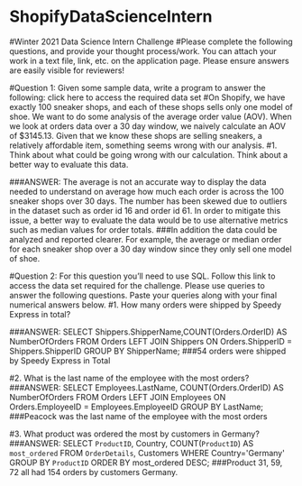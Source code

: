 # ShopifyDataScienceIntern

#Winter 2021 Data Science Intern Challenge 
#Please complete the following questions, and provide your thought process/work. You can attach your work in a text file, link, etc. on the application page. Please ensure answers are easily visible for reviewers!


#Question 1: Given some sample data, write a program to answer the following: click here to access the required data set
#On Shopify, we have exactly 100 sneaker shops, and each of these shops sells only one model of shoe. We want to do some analysis of the average order value (AOV). When we look at orders data over a 30 day window, we naively calculate an AOV of $3145.13. Given that we know these shops are selling sneakers, a relatively affordable item, something seems wrong with our analysis. 
#1. Think about what could be going wrong with our calculation. Think about a better way to evaluate this data. 

###ANSWER: The average is not an accurate way to display the data needed to understand on average how much each order is across the 100 sneaker shops over 30 days. The number has been skewed due to outliers in the dataset such as order id 16 and order id 61. In order to mitigate this issue, a better way to evaluate the data would be to use alternative metrics such as median values for order totals. 
          ###In addition the data could be analyzed and reported clearer. For example, the average or median order for each sneaker shop over a 30 day window since they only sell one model of shoe. 

#Question 2: For this question you’ll need to use SQL. Follow this link to access the data set required for the challenge. Please use queries to answer the following questions. Paste your queries along with your final numerical answers below.
#1. How many orders were shipped by Speedy Express in total?

###ANSWER:
SELECT Shippers.ShipperName,COUNT(Orders.OrderID) AS NumberOfOrders FROM Orders
LEFT JOIN Shippers ON Orders.ShipperID = Shippers.ShipperID
GROUP BY ShipperName;
###54 orders were shipped by Speedy Express in Total 

#2. What is the last name of the employee with the most orders?
###ANSWER:
SELECT Employees.LastName, COUNT(Orders.OrderID) AS NumberOfOrders FROM Orders
LEFT JOIN Employees ON Orders.EmployeeID = Employees.EmployeeID
GROUP BY LastName;
###Peacock was the last name of the employee with the most orders

#3. What product was ordered the most by customers in Germany?
###ANSWER: 
SELECT       `ProductID`, Country,
             COUNT(`ProductID`) AS `most_ordered`
    FROM     `OrderDetails`, Customers
    WHERE Country='Germany'
    GROUP BY `ProductID`
    ORDER BY most_ordered DESC;
    ###Product 31, 59, 72 all had 154 orders by customers Germany.
